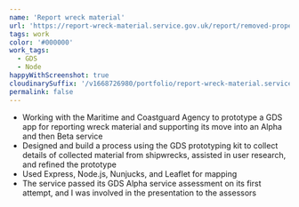 ```yaml
---
name: 'Report wreck material'
url: 'https://report-wreck-material.service.gov.uk/report/removed-property-check'
tags: work
color: '#000000'
work_tags:
  - GDS
  - Node
happyWithScreenshot: true
cloudinarySuffix: '/v1668726980/portfolio/report-wreck-material.service.gov.uk-report-removed-property-check.png'
permalink: false
---
```


- Working with the Maritime and Coastguard Agency to prototype a GDS app for reporting wreck material and supporting its move into an Alpha and then Beta service
- Designed and build a process using the GDS prototyping kit to collect details of collected material from shipwrecks, assisted in user research, and refined the prototype
- Used Express, Node.js, Nunjucks, and Leaflet for mapping
- The service passed its GDS Alpha service assessment on its first attempt, and I was involved in the presentation to the assessors
